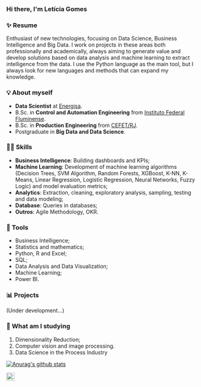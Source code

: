 ### Hi there, I'm Letícia Gomes

### ✨ Resume
Enthusiast of new technologies, focusing on Data Science, Business Intelligence and Big Data. I work on projects in these areas both professionally and academically, always aiming to generate value and develop solutions based on data analysis and machine learning to extract intelligence from the data. I use the Python language as the main tool, but I always look for new languages and methods that can expand my knowledge.

### 💡 About myself
- **Data Scientist** at [Energisa](https://www.energisa.com.br/).
- B.Sc. in **Control and Automation Engineering** from [Instituto Federal Fluminense](https://portal1.iff.edu.br/).
- B.Sc. in **Production Engineering** from [CEFET/RJ](http://www.cefet-rj.br/).
- Postgraduate in **Big Data and Data Science**. 

### 👩‍💻 Skills
- **Business Intelligence**: Building dashboards and KPIs;
- **Machine Learning**: Development of machine learning algorithms (Decision Trees, SVM Algorithm, Random Forests, XGBoost, K-NN, K-Means, Linear Regression, Logistic Regression, Neural Networks, Fuzzy Logic) and model evaluation metrics;
- **Analytics**: Extraction, cleaning, exploratory analysis, sampling, testing and data modeling;
- **Database**: Queries in databases;
- **Outros**: Agile Methodology, OKR.

### 🔎 Tools
- Business Intelligence;
- Statistics and mathematics;
- Python, R and Excel;
- SQL;
- Data Analysis and Data Visualization;
- Machine Learning;
- Power BI.

### 📊 Projects
(Under development...)

### 📝 What am I studying
1. Dimensionality Reduction;
2. Computer vision and image processing.
3. Data Science in the Process Industry

[![Anurag's github stats](https://github-readme-stats.vercel.app/api?username=leticiagcsilva)](https://github.com/leticiagcsilva/github-readme-stats)

<a href="https://www.linkedin.com/in/leticia-gomescsilva/">
  <img align="left" alt="Leticia LinkedIN" width="22px" src="https://raw.githubusercontent.com/peterthehan/peterthehan/master/assets/linkedin.svg"/>
</a>
